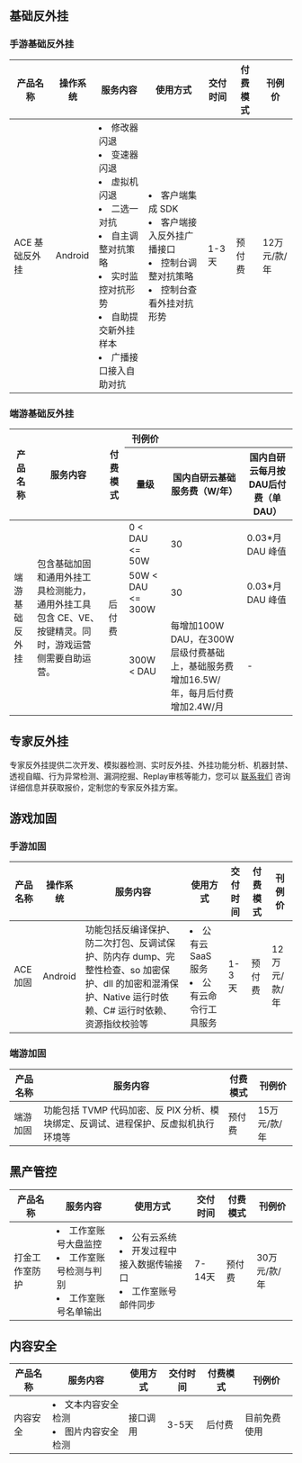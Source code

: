 ## 基础反外挂
### 手游基础反外挂
| 产品名称      | 操作系统 | 服务内容                                                     | 使用方式                                                     | 交付时间 | 付费模式 | 刊例价       |
| ------------- | -------- | ------------------------------------------------------------ | ------------------------------------------------------------ | -------- | -------- | ------------ |
| ACE 基础反外挂 | Android  | <li>修改器闪退 </li><li>变速器闪退</li><li>虚拟机闪退</li><li>二选一对抗</li><li>自主调整对抗策略</li><li>实时监控对抗形势</li><li>自助提交新外挂样本</li><li>广播接口接入自助对抗</li> | <li>客户端集成 SDK</li><li>客户端接入反外挂广播接口</li><li>控制台调整对抗策略</li><li>控制台查看外挂对抗形势</li> | 1-3天    | 预付费   | 12万元/款/年 |

### 端游基础反外挂
<table>
<thead>
<tr>
<th rowspan=2 >产品名称</th>
<th rowspan=2 >服务内容</th>
<th rowspan=2 >付费模式</th>
<th>刊例价</th>
<th></th>
<th></th>
</tr>
<tr>
<th>量级</th>
<th>国内自研云基础服务费（W/年）</th>
<th>国内自研云每月按DAU后付费（单DAU）</th>
</tr>
</thead>
<tbody>
<tr>
<td rowspan=3 >端游基础反外挂</td>
<td rowspan=3 >包含基础加固和通用外挂工具检测能力，通用外挂工具包含 CE、VE、按键精灵。同时，游戏运营侧需要自助运营。</td>
<td rowspan=3 >后付费</td>
<td>0 < DAU <= 50W</td>
<td>30</td>
<td>0.03*月 DAU 峰值</td>
</tr>
<tr>
<td>50W < DAU <= 300W</td>
<td>30</td>
<td>0.03*月 DAU 峰值</td>
</tr>
<tr>
<td>300W < DAU</td>
<td>每增加100W DAU，在300W 层级付费基础上，基础服务费增加16.5W/年，每月后付费增加2.4W/月</td>
<td>-</td>
</tr>
</tbody></table>

## 专家反外挂
专家反外挂提供二次开发、模拟器检测、实时反外挂、外挂功能分析、机器封禁、透视自瞄、行为异常检测、漏洞挖掘、Replay审核等能力，您可以 [联系我们](https://cloud.tencent.com/online-service) 咨询详细信息并获取报价，定制您的专家反外挂方案。

## 游戏加固
### 手游加固
| 产品名称 | 操作系统 | 服务内容                                                     | 使用方式                                      | 交付时间 | 付费模式 | 刊例价       |
| -------- | -------- | ------------------------------------------------------------ | --------------------------------------------- | -------- | -------- | ------------ |
| ACE 加固  | Android  | 功能包括反编译保护、防二次打包、反调试保护、防内存 dump、完整性检查、so 加密保护、dll 的加密和混淆保护、Native 运行时依赖、C# 运行时依赖、资源指纹校验等 | <li>公有云 SaaS 服务</li><li>公有云命令行工具服务</li>| 1-3天    | 预付费   | 12万元/款/年 |

### 端游加固
| 产品名称 | 服务内容                                                     | 付费模式 | 刊例价       |
| -------- | ------------------------------------------------------------ | -------- | ------------ |
| 端游加固 | 功能包括 TVMP 代码加密、反 PIX 分析、模块绑定、反调试、进程保护、反虚拟机执行环境等 | 预付费   | 15万元/款/年 |

## 黑产管控
| 产品名称       | 服务内容                                                     | 使用方式                                                     | 交付时间 | 付费模式 | 刊例价       |
| -------------- | ------------------------------------------------------------ | ------------------------------------------------------------ | -------- | -------- | ------------ |
| 打金工作室防护 | <li>工作室账号大盘监控</li><li>工作室账号检测与判别</li><li>工作室账号名单输出</li> | <li>公有云系统</li><li>开发过程中接入数据传输接口     </li><li>工作室账号邮件同步</li> | 7-14天   | 预付费   | 30万元/款/年 |

## 内容安全
| 产品名称 | 服务内容                                          | 使用方式 | 交付时间 | 付费模式 | 刊例价       |
| -------- | ------------------------------------------------- | -------- | -------- | -------- | ------------ |
| 内容安全 | <li>文本内容安全检测</li><li>图片内容安全检测</li> | 接口调用 | 3-5天    | 后付费   | 目前免费使用 |



